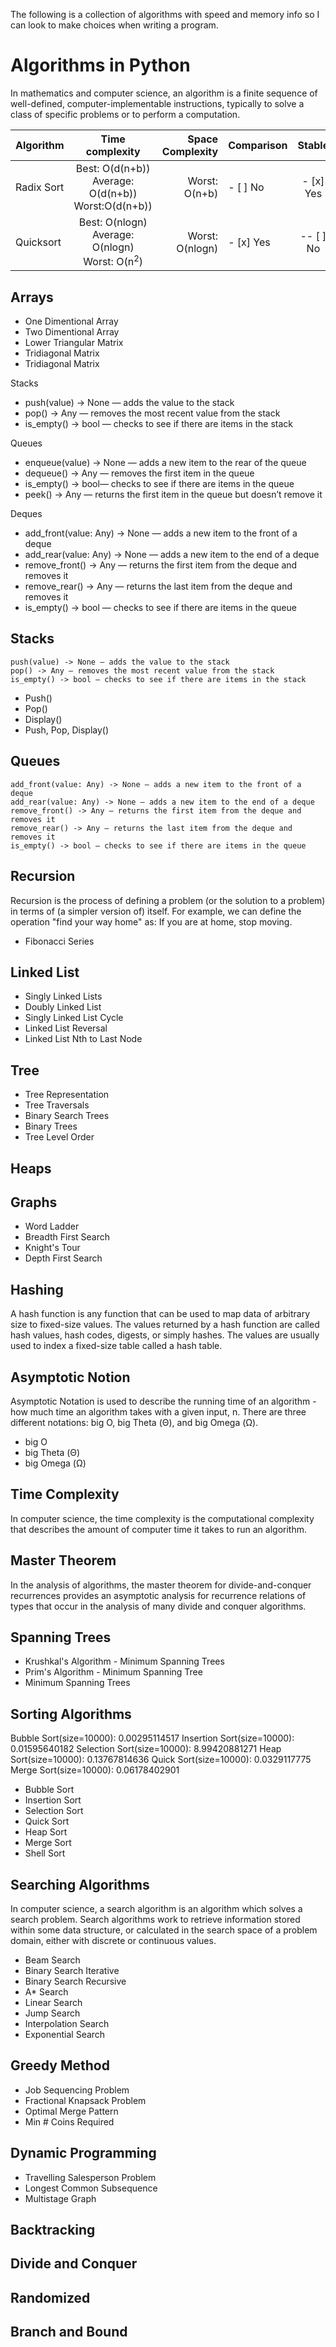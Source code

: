 The following is a collection of algorithms with speed and memory info so I can look to make choices when writing a program.

# Algorithms in Python

In mathematics and computer science, an algorithm is a finite sequence of well-defined, computer-implementable instructions, typically to solve a class of specific problems or to perform a computation.

| Algorithm | Time complexity | Space Complexity | Comparison | Stable | Recursive | In-place| Adaptive | Online |
| :---         |     :---:      |          ---: | :---         |     :---:      |          ---: | :---         |     :---:      |          ---: |
| Radix Sort  |   Best: O(d(n+b))<br> Average: O(d(n+b))<br> Worst:O(d(n+b)) | Worst: O(n+b)  | - [ ] No   | - [x] Yes   | - [ ] No   | - [ ] No   | - [ ] No   | - [ ] No   |
| Quicksort   |   Best: O(nlogn)<br> Average: O(nlogn)<br> Worst: O(n<sup>2</sup>)| Worst: O(nlogn)  | - [x] Yes   | -- [ ] No   | - [x] Yes   | - [x] Yes   | - [ ] No   | - [ ] No   |

## Arrays

* One Dimentional Array
* Two Dimentional Array
* Lower Triangular Matrix
* Tridiagonal Matrix
* Tridiagonal Matrix


Stacks
 * push(value) -> None — adds the value to the stack
 * pop() -> Any — removes the most recent value from the stack
 * is_empty() -> bool — checks to see if there are items in the stack
	
Queues
 * enqueue(value) -> None — adds a new item to the rear of the queue
 * dequeue() -> Any — removes the first item in the queue
 * is_empty() -> bool— checks to see if there are items in the queue
 * peek() -> Any — returns the first item in the queue but doesn’t remove it
 
Deques
 * add_front(value: Any) -> None — adds a new item to the front of a deque
 * add_rear(value: Any) -> None — adds a new item to the end of a deque
 * remove_front() -> Any — returns the first item from the deque and removes it
 * remove_rear() -> Any — returns the last item from the deque and removes it
 * is_empty() -> bool — checks to see if there are items in the queue

## Stacks

    push(value) -> None — adds the value to the stack
    pop() -> Any — removes the most recent value from the stack
    is_empty() -> bool — checks to see if there are items in the stack

* Push()
* Pop()
* Display()
* Push, Pop, Display()

## Queues

    add_front(value: Any) -> None — adds a new item to the front of a deque
    add_rear(value: Any) -> None — adds a new item to the end of a deque
    remove_front() -> Any — returns the first item from the deque and removes it
    remove_rear() -> Any — returns the last item from the deque and removes it
    is_empty() -> bool — checks to see if there are items in the queue
    

## Recursion

Recursion is the process of defining a problem (or the solution to a problem) in terms of (a simpler version of) itself. For example, we can define the operation "find your way home" as: If you are at home, stop moving.

* Fibonacci Series


## Linked List

* Singly Linked Lists
* Doubly Linked List
* Singly Linked List Cycle
* Linked List Reversal 
* Linked List Nth to Last Node

## Tree

* Tree Representation
* Tree Traversals
* Binary Search Trees
* Binary Trees
* Tree Level Order

## Heaps

## Graphs

* Word Ladder
* Breadth First Search
* Knight's Tour
* Depth First Search

## Hashing

A hash function is any function that can be used to map data of arbitrary size to fixed-size values. The values returned by a hash function are called hash values, hash codes, digests, or simply hashes. The values are usually used to index a fixed-size table called a hash table.

## Asymptotic Notion

Asymptotic Notation is used to describe the running time of an algorithm - how much time an algorithm takes with a given input, n. There are three different notations: big O, big Theta (Θ), and big Omega (Ω).

* big O
* big Theta (Θ)
* big Omega (Ω)

## Time Complexity

In computer science, the time complexity is the computational complexity that describes the amount of computer time it takes to run an algorithm.

## Master Theorem

In the analysis of algorithms, the master theorem for divide-and-conquer recurrences provides an asymptotic analysis for recurrence relations of types that occur in the analysis of many divide and conquer algorithms.



## Spanning Trees

* Krushkal's Algorithm - Minimum Spanning Trees
* Prim's Algorithm - Minimum Spanning Tree
* Minimum Spanning Trees


## Sorting Algorithms

Bubble Sort(size=10000):  0.00295114517
Insertion Sort(size=10000):  0.01595640182
Selection Sort(size=10000):  8.99420881271
Heap Sort(size=10000):  0.13767814636
Quick Sort(size=10000):  0.0329117775
Merge Sort(size=10000):  0.06178402901


* Bubble Sort
* Insertion Sort
* Selection Sort
* Quick Sort 
* Heap Sort
* Merge Sort
* Shell Sort

## Searching Algorithms

In computer science, a search algorithm is an algorithm which solves a search problem. Search algorithms work to retrieve information stored within some data structure, or calculated in the search space of a problem domain, either with discrete or continuous values.

* Beam Search 
* Binary Search Iterative
* Binary Search Recursive
* A* Search
* Linear Search
* Jump Search
* Interpolation Search
* Exponential Search

## Greedy Method

* Job Sequencing Problem
* Fractional Knapsack Problem 
* Optimal Merge Pattern 
* Min # Coins Required

## Dynamic Programming

* Travelling Salesperson Problem
* Longest Common Subsequence
* Multistage Graph

## Backtracking

## Divide and Conquer

## Randomized

## Branch and Bound



